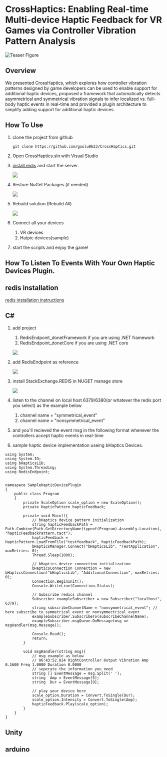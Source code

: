 # CrossHaptics: Enabling Real-time Multi-device Haptic Feedback for VR Games via Controller Vibration Pattern Analysis
![Teaser Figure](https://i.imgur.com/T3jK4ZA.png)

## Overview
We presented CrossHaptics, which explores how controller vibration patterns designed by game developers can be used to enable support for additional haptic devices, proposed a framework that automatically detects asymmetrical and symmetrical vibration signals to infer localized vs. full-body haptic events in real-time and provided a plugin architecture to simplify adding support for additional haptic devices.


## How To Use
1. clone the project from github
    ```
    git clone https://github.com/goolu0623/CrossHaptics.git
    ```
1. Open CrossHaptics.sln with Visual Studio
 
1. [install redis](https://redis.io/docs/getting-started/installation/) and start the server.

    ![](https://i.imgur.com/rHxfc72.png)
1. Restore NuGet Packages (if needed)

    ![](https://i.imgur.com/xvu1SBr.png)
1. Rebuild solution (Rebuild All)

    ![](https://i.imgur.com/eL7tjVz.png)
1. Connect all your devices
    1. VR devices
    1. Hatpic devices(sample)


1. start the scripts and enjoy the game!

## How To Listen To Events With Your Own Haptic Devices Plugin.
## redis installation
[redis installation instructions](https://redis.io/docs/getting-started/installation/)
## C#
1. add project 
    1. RedisEndpoint_donetFramework if you are using .NET framework
    1. RedisEndpoint_donetCore if you are using .NET core

    ![](https://i.imgur.com/safzr2c.png)
1. add RedisEndpoint as reference

    ![](https://i.imgur.com/vhFqTvv.png)
1. install StackExchange.REDIS in NUGET manage store

    ![](https://i.imgur.com/tb86GxK.png)
1. listen to the channel on local host 6379/6380(or whatever the redis port you select) as the example below
    1. channel name = "symmetrical_event"
    2. channel name = "nonsymmetrical_event"
1. and you'll recieved the event msg in the following format whenever the controllers accept haptic events in real-time


1. sample haptic device implementation useing bHaptics Devices.
```
using System;
using System.IO;
using bHapticsLib;
using System.Threading;
using RedisEndpoint;


namespace SampleHapticDevicePlugin
{
    public class Program
    {
        private ScaleOption scale_option = new ScaleOption();
        private HapticPattern hapticFeedback;
        
        private void Main(){
            // bHaptics device pattern initialization
            string hapticFeedbackPath = Path.Combine(Path.GetDirectoryName(typeof(Program).Assembly.Location), "hapticFeedbackPattern.tact");
            hapticFeedback = HapticPattern.LoadFromFile("testfeedback", hapticFeedbackPath);            
            bHapticsManager.Connect("bHapticsLib", "TestApplication", maxRetries: 0);
            Thread.Sleep(1000);

            // bHaptics device connection initialization 
            bHapticsConnection Connection = new bHapticsConnection("bHapticsLib", "AdditionalConnection", maxRetries: 0);
            Connection.BeginInit();
            Console.WriteLine(Connection.Status);

            // Subscribe redics channel
            Subscriber exampleSubscriber = new Subscriber("localhost", 6379);
            string subscribeChannelName = "nonsymmetrical_event"; // here subscribe to symmetrical_event or nonsymmectrical_event
            exampleSubscriber.SubscribeTo(subscribeChannelName);
            exampleSubscriber.msgQueue.OnMessage(msg => msgHandler(msg.Message));

            Console.Read();
            return;
        }

        void msgHandler(string msg){
            // msg example as below
            // 06:43:52.024 RightController Output Vibration Amp 0.1600 Freq 1.0000 Duration 0.0000
            // seperate the information you need
            string [] EventMessage = msg.Split(' ');
            string  Amp = EventMessage[5];
            string  Dur = EventMessage[9];
            
            // play your device here
            scale_option.Duration = Convert.ToSingle(Dur);
            scale_option.Intensity = Convert.ToSingle(Amp);
            hapticFeedback.Play(scale_option);
        }
    }
}
```
## Unity
## arduino

